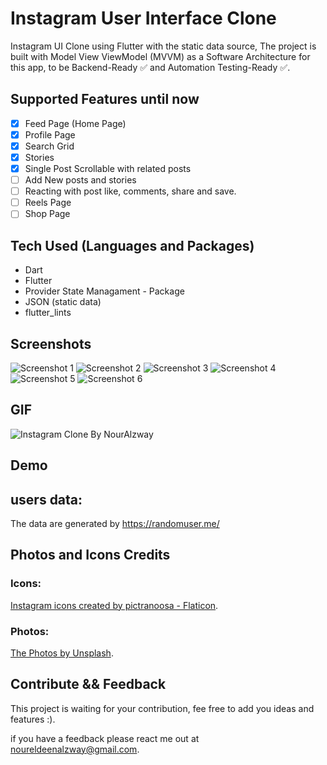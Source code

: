 # Instagram User Interface Clone

Instagram UI Clone using Flutter with the static data source,
The project is built with Model View ViewModel (MVVM) as a Software Architecture for this app, to be Backend-Ready ✅ and Automation Testing-Ready ✅.

## Supported Features until now

- [x] Feed Page (Home Page)
- [x] Profile Page
- [x] Search Grid
- [x] Stories
- [x] Single Post Scrollable with related posts
- [ ] Add New posts and stories
- [ ] Reacting with post like, comments, share and save.
- [ ] Reels Page
- [ ] Shop Page

## Tech Used (Languages and Packages)

- Dart
- Flutter
- Provider State Managament - Package
- JSON (static data)
- flutter_lints

## Screenshots

![Screenshot 1](https://raw.githubusercontent.com/NourAlzway/instagram_flutter_clone/master/screenshots/1.png)
![Screenshot 2](https://raw.githubusercontent.com/NourAlzway/instagram_flutter_clone/master/screenshots/2.png)
![Screenshot 3](https://raw.githubusercontent.com/NourAlzway/instagram_flutter_clone/master/screenshots/3.png)
![Screenshot 4](https://raw.githubusercontent.com/NourAlzway/instagram_flutter_clone/master/screenshots/4.png)
![Screenshot 5](https://raw.githubusercontent.com/NourAlzway/instagram_flutter_clone/master/screenshots/5.png)
![Screenshot 6](https://raw.githubusercontent.com/NourAlzway/instagram_flutter_clone/master/screenshots/6.png)

## GIF

![Instagram Clone By NourAlzway](https://raw.githubusercontent.com/NourAlzway/instagram_flutter_clone/master/screenshots/video.gif)

## Demo

## users data:

The data are generated by https://randomuser.me/

## Photos and Icons Credits

### Icons:

[Instagram icons created by pictranoosa - Flaticon](https://www.flaticon.com/free-icons/instagram).

### Photos:

[The Photos by Unsplash](https://unsplash.com).

## Contribute && Feedback

This project is waiting for your contribution, fee free to add you ideas and features :).

if you have a feedback please react me out at noureldeenalzway@gmail.com.

